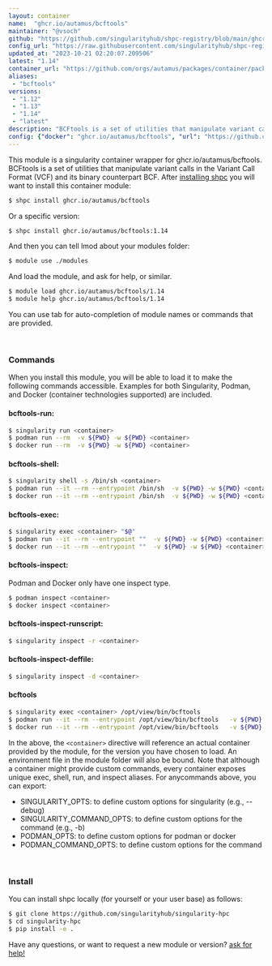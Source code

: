 ```yaml
---
layout: container
name:  "ghcr.io/autamus/bcftools"
maintainer: "@vsoch"
github: "https://github.com/singularityhub/shpc-registry/blob/main/ghcr.io/autamus/bcftools/container.yaml"
config_url: "https://raw.githubusercontent.com/singularityhub/shpc-registry/main/ghcr.io/autamus/bcftools/container.yaml"
updated_at: "2023-10-21 02:20:07.209506"
latest: "1.14"
container_url: "https://github.com/orgs/autamus/packages/container/package/bcftools"
aliases:
 - "bcftools"
versions:
 - "1.12"
 - "1.13"
 - "1.14"
 - "latest"
description: "BCFtools is a set of utilities that manipulate variant calls in the Variant Call Format (VCF) and its binary counterpart BCF."
config: {"docker": "ghcr.io/autamus/bcftools", "url": "https://github.com/orgs/autamus/packages/container/package/bcftools", "maintainer": "@vsoch", "description": "BCFtools is a set of utilities that manipulate variant calls in the Variant Call Format (VCF) and its binary counterpart BCF.", "latest": {"1.14": "sha256:3d7d9fdf54f860f4bd689a13c7a394390b5f941e40d0a701dea1cfbd22786ccd"}, "tags": {"1.12": "sha256:b77a402c04d702bf2c4cac914552c2515e630d9e6ecf36fcd332469f026388d9", "1.13": "sha256:f362b16aec2b3fc6d1e6119882ff113066684432cfcb8882990c6d2a4ce2569a", "1.14": "sha256:3d7d9fdf54f860f4bd689a13c7a394390b5f941e40d0a701dea1cfbd22786ccd", "latest": "sha256:3d7d9fdf54f860f4bd689a13c7a394390b5f941e40d0a701dea1cfbd22786ccd"}, "aliases": {"bcftools": "/opt/view/bin/bcftools"}}
---
```


This module is a singularity container wrapper for ghcr.io/autamus/bcftools.
BCFtools is a set of utilities that manipulate variant calls in the Variant Call Format (VCF) and its binary counterpart BCF.
After [installing shpc](#install) you will want to install this container module:


```bash
$ shpc install ghcr.io/autamus/bcftools
```

Or a specific version:

```bash
$ shpc install ghcr.io/autamus/bcftools:1.14
```

And then you can tell lmod about your modules folder:

```bash
$ module use ./modules
```

And load the module, and ask for help, or similar.

```bash
$ module load ghcr.io/autamus/bcftools/1.14
$ module help ghcr.io/autamus/bcftools/1.14
```

You can use tab for auto-completion of module names or commands that are provided.

<br>

### Commands

When you install this module, you will be able to load it to make the following commands accessible.
Examples for both Singularity, Podman, and Docker (container technologies supported) are included.

#### bcftools-run:

```bash
$ singularity run <container>
$ podman run --rm  -v ${PWD} -w ${PWD} <container>
$ docker run --rm  -v ${PWD} -w ${PWD} <container>
```

#### bcftools-shell:

```bash
$ singularity shell -s /bin/sh <container>
$ podman run --it --rm --entrypoint /bin/sh  -v ${PWD} -w ${PWD} <container>
$ docker run --it --rm --entrypoint /bin/sh  -v ${PWD} -w ${PWD} <container>
```

#### bcftools-exec:

```bash
$ singularity exec <container> "$@"
$ podman run --it --rm --entrypoint ""  -v ${PWD} -w ${PWD} <container> "$@"
$ docker run --it --rm --entrypoint ""  -v ${PWD} -w ${PWD} <container> "$@"
```

#### bcftools-inspect:

Podman and Docker only have one inspect type.

```bash
$ podman inspect <container>
$ docker inspect <container>
```

#### bcftools-inspect-runscript:

```bash
$ singularity inspect -r <container>
```

#### bcftools-inspect-deffile:

```bash
$ singularity inspect -d <container>
```


#### bcftools

```bash
$ singularity exec <container> /opt/view/bin/bcftools
$ podman run --it --rm --entrypoint /opt/view/bin/bcftools   -v ${PWD} -w ${PWD} <container> -c " $@"
$ docker run --it --rm --entrypoint /opt/view/bin/bcftools   -v ${PWD} -w ${PWD} <container> -c " $@"
```



In the above, the `<container>` directive will reference an actual container provided
by the module, for the version you have chosen to load. An environment file in the
module folder will also be bound. Note that although a container
might provide custom commands, every container exposes unique exec, shell, run, and
inspect aliases. For anycommands above, you can export:

 - SINGULARITY_OPTS: to define custom options for singularity (e.g., --debug)
 - SINGULARITY_COMMAND_OPTS: to define custom options for the command (e.g., -b)
 - PODMAN_OPTS: to define custom options for podman or docker
 - PODMAN_COMMAND_OPTS: to define custom options for the command

<br>

### Install

You can install shpc locally (for yourself or your user base) as follows:

```bash
$ git clone https://github.com/singularityhub/singularity-hpc
$ cd singularity-hpc
$ pip install -e .
```

Have any questions, or want to request a new module or version? [ask for help!](https://github.com/singularityhub/singularity-hpc/issues)